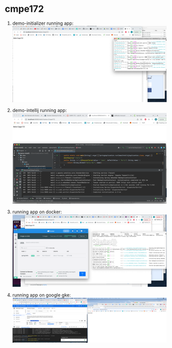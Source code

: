 # cmpe172

1. demo-initializer running app:
![](labs/lab1/lab1_screenshots/demo_initializer_screenshot.png)


2. demo-intellij running app:
![](labs/lab1/lab1_screenshots/intellij_screenshot.png)

3. running app on docker:
![](labs/lab1/lab1_screenshots/docker_screenshot.png)

4. running app on google gke:
![](labs/lab1/lab1_screenshots/google_cloud_screenshot.png)

